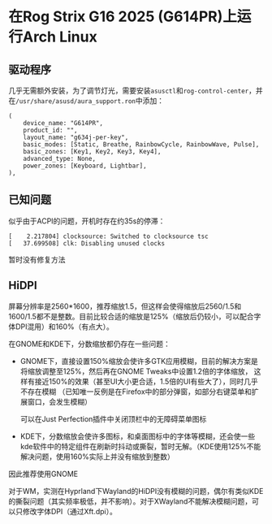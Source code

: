 # 在Rog Strix G16 2025 (G614PR)上运行Arch Linux

## 驱动程序
几乎无需额外安装，为了调节灯光，需要安装`asusctl`和`rog-control-center`，并在`/usr/share/asusd/aura_support.ron`中添加：
```
(
    device_name: "G614PR",
    product_id: "",
    layout_name: "g634j-per-key",
    basic_modes: [Static, Breathe, RainbowCycle, RainbowWave, Pulse],
    basic_zones: [Key1, Key2, Key3, Key4],
    advanced_type: None,
    power_zones: [Keyboard, Lightbar],
),
```

## 已知问题
似乎由于ACPI的问题，开机时存在约35s的停滞：
```
[    2.217804] clocksource: Switched to clocksource tsc
[   37.699508] clk: Disabling unused clocks
```
暂时没有修复方法

## HiDPI
屏幕分辨率是2560*1600，推荐缩放1.5，但这样会使得缩放后2560/1.5和1600/1.5都不是整数。目前比较合适的缩放是125%（缩放后仍较小，可以配合字体DPI混用）和160%（有点大）。

在GNOME和KDE下，分数缩放都仍存在一些问题：
- GNOME下，直接设置150%缩放会使许多GTK应用模糊，目前的解决方案是将缩放调整至125%，然后再在GNOME Tweaks中设置1.2倍的字体缩放，
    这样有接近150%的效果（甚至UI大小更合适，1.5倍的UI有些大了），同时几乎不存在模糊
    （已知唯一反例是在Firefox中的部分弹窗，如部分右键菜单和扩展窗口，会发生模糊）

    可以在Just Perfection插件中关闭顶栏中的无障碍菜单图标
- KDE下，分数缩放会使许多图标，和桌面图标中的字体等模糊，还会使一些kde软件中的特定组件在刷新时抖动或撕裂，暂时无解。（KDE使用125%不能解决问题，使用160%实际上并没有缩放到整数）

因此推荐使用GNOME

对于WM，实测在Hyprland下Wayland的HiDPI没有模糊的问题，偶尔有类似KDE的撕裂问题（其实频率极低，并不影响）。对于XWayland不能解决模糊问题，可以只修改字体DPI（通过Xft.dpi）。
